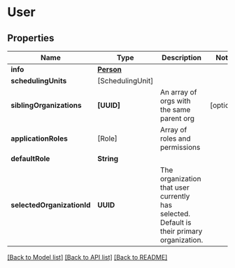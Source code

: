 # User

## Properties
Name | Type | Description | Notes
------------ | ------------- | ------------- | -------------
**info** | [**Person**](Person.md) |  | 
**schedulingUnits** | [SchedulingUnit] |  | 
**siblingOrganizations** | **[UUID]** | An array of orgs with the same parent org | [optional] 
**applicationRoles** | [Role] | Array of roles and permissions | 
**defaultRole** | **String** |  | 
**selectedOrganizationId** | **UUID** |  The organization that user currently has selected. Default is their primary organization. | 

[[Back to Model list]](../README.md#documentation-for-models) [[Back to API list]](../README.md#documentation-for-api-endpoints) [[Back to README]](../README.md)



